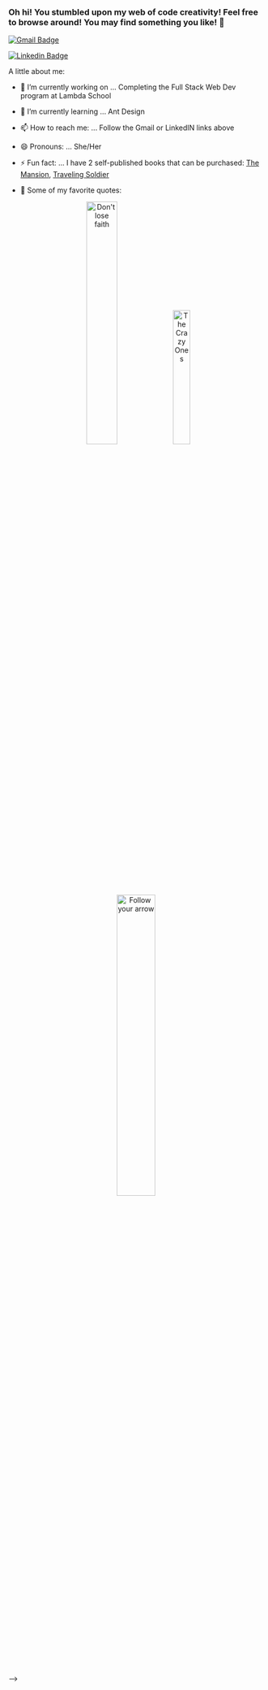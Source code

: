 ### Oh hi! You stumbled upon my web of code creativity! Feel free to browse around! You may find something you like! 👋

 [![Gmail Badge](https://img.shields.io/badge/-britneydparkerson@gmail.com-c14438?style=flat-square&logo=Gmail&logoColor=white&link=mailto:britneydparkerson@gmail.com)](mailto:britneydparkerson@gmail.com)
 
 [![Linkedin Badge](https://img.shields.io/badge/-Britney_Parkerson-teal?style=flat-square&logo=Linkedin&logoColor=white&link=https://www.linkedin.com/in/britney-parkerson/)](https://www.linkedin.com/in/britney-parkerson/)

A little about me:

- 🔭 I’m currently working on ... Completing the Full Stack Web Dev program at Lambda School
- 🌱 I’m currently learning ... Ant Design
- 📫 How to reach me: ... Follow the Gmail or LinkedIN links above
- 😄 Pronouns: ... She/Her
- ⚡ Fun fact: ... I have 2 self-published books that can be purchased: [The Mansion](https://www.amazon.com/Mansion-Pendleton-Island-Pendelton-Book-ebook/dp/B00WNDAIVI), [Traveling Soldier](https://www.amazon.com/Traveling-Soldier-Britney-Hawthorne/dp/1515019284) 

- 💬 Some of my favorite quotes: <br>
<p align="center"><img  alt="Don't lose faith" src="https://www.fearlessmotivation.com/wp-content/uploads/2017/12/steve-jobs-said-FB.jpg" width="35%" /> 
<img alt="The Crazy Ones" src="https://www.fearlessmotivation.com/wp-content/uploads/2017/06/steve-jobs-quotes-crazy.jpg" width="26%" /> 
<img alt="Follow your arrow" src="https://www.azquotes.com/picture-quotes/quote-follow-your-arrow-wherever-it-points-kacey-musgraves-64-15-26.jpg" width="39%" /></p>

-->
